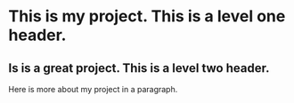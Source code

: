 # This is my project. This is a level one header.

## Is is a great project. This is a level two header.

Here is more about my project in a paragraph.
